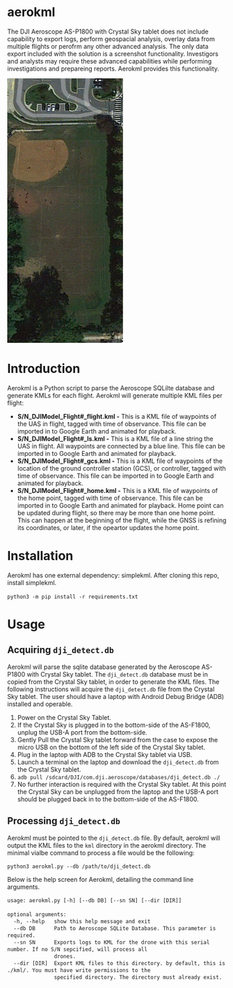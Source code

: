 # aerokml
The DJI Aeroscope AS-P1800 with Crystal Sky tablet does not include capability to export logs, perform geospacial analysis, overlay data from multiple flights or perofrm any other advanced analysis. The only data export included with the solution is a screenshot functionality. Investigors and analysts may require these advanced capabilities while performing investigations and prepareing reports. Aerokml provides this functionality. 

![Title Picture](map.gif?raw=true)

# Introduction

Aerokml is a Python script to parse the Aeroscope SQLilte database and generate KMLs for each flight. Aerokml will generate multiple KML files per flight:

- **S/N_DJIModel_Flight#_flight.kml -** This is a KML file of waypoints of the UAS in flight, tagged with time of observance. This file can be imported in to Google Earth and animated for playback. 
- **S/N_DJIModel_Flight#_ls.kml -** This is a KML file of a line string the UAS in flight. All waypoints are connected by a blue line. This file can be imported in to Google Earth and animated for playback. 
- **S/N_DJIModel_Flight#_gcs.kml -** This is a KML file of waypoints of the location of the ground controller station (GCS), or controller, tagged with time of observance. This file can be imported in to Google Earth and animated for playback. 
- **S/N_DJIModel_Flight#_home.kml -** This is a KML file of waypoints of the home point, tagged with time of observance. This file can be imported in to Google Earth and animated for playback. Home point can be updated during flight, so there may be more than one home point. This can happen at the beginning of the flight, while the GNSS is refining its coordinates, or later, if the opeartor updates the home point. 

# Installation

Aerokml has one external dependency: simplekml. After cloning this repo, install simplekml. 

`python3 -m pip install -r requirements.txt`

# Usage

## Acquiring `dji_detect.db`

Aerokml will parse the sqlite database generated by the Aeroscope AS-P1800 with Crystal Sky tablet. The `dji_detect.db` database must be in copied from the Crystal Sky tablet, in order to generate the KML files. The following instructions will acquire the `dji_detect.db` file from the Crystal Sky tablet. The user should have a laptop with Android Debug Bridge (ADB) installed and operable. 

1. Power on the Crystal Sky Tablet. 
1. If the Crystal Sky is plugged in to the bottom-side of the AS-F1800, unplug the USB-A port from the bottom-side. 
1. Gently Pull the Crystal Sky tablet forward from the case to expose the micro USB on the bottom of the left side of the Crystal Sky tablet. 
1. Plug in the laptop with ADB to the Crystal Sky tablet via USB. 
1. Launch a terminal on the laptop and download the `dji_detect.db` from the Crystal Sky tablet. 
1. `adb pull /sdcard/DJI/com.dji.aeroscope/databases/dji_detect.db ./`
1. No further interaction is required with the Crystal Sky tablet. At this point the Crystal Sky can be unplugged from the laptop and the USB-A port should be plugged back in to the bottom-side of the AS-F1800. 


## Processing `dji_detect.db`
Aerokml must be pointed to the `dji_detect.db` file. By default, aerokml will output the KML files to the `kml` directory in the aerokml directory. The minimal vialbe command to process a file would be the following:

```
python3 aerokml.py --db /path/to/dji_detect.db
```

Below is the help screen for Aerokml, detailing the command line arguments. 

```
usage: aerokml.py [-h] [--db DB] [--sn SN] [--dir [DIR]]

optional arguments:
  -h, --help   show this help message and exit
  --db DB      Path to Aeroscope SQLite Database. This parameter is required.
  --sn SN      Exports logs to KML for the drone with this serial number. If no S/N sepcified, will process all
               drones.
  --dir [DIR]  Export KML files to this directory. by default, this is ./kml/. You must have write permissions to the
               specified directory. The directory must already exist.
```
